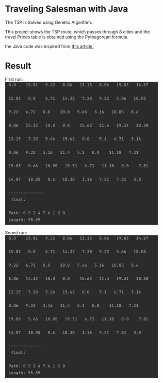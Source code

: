 # Traveling Salesman with Java

The TSP is Solved using Genetic Algorithm.

This project shows the TSP route, which passes through 8 cities and the travel Prices table is obtained using the Pythagorean formula.

the Java code was inspired from [this article.](https://stackabuse.com/traveling-salesman-problem-with-genetic-algorithms-in-java/)

# Result

First run:
![First run](https://github.com/coderHM79/TSP-With-Java/blob/main/first%20run.png "Result of first run.")

Seond run:
![Second run](https://github.com/coderHM79/TSP-With-Java/blob/main/first%20run.png "Result of second run.")

